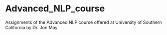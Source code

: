 # Advanced_NLP_course
Assignments of the Advanced NLP course offered at University of Southern California by Dr. Jon May
